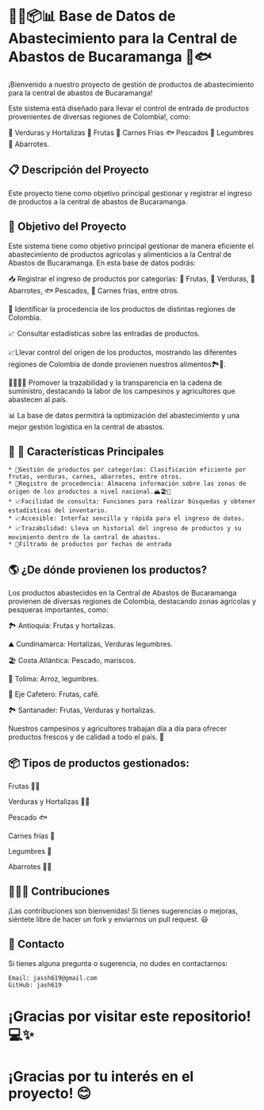 # 🥑🌽📦📊 Base de Datos de Abastecimiento para la Central de Abastos de Bucaramanga 🍅🐟


¡Bienvenido a nuestro proyecto de gestión de productos de abastecimiento para la central de abastos de Bucaramanga!

Este sistema está diseñado para llevar el control de entrada de productos provenientes de diversas regiones de Colombia!, como:

🥬 Verduras y Hortalizas 🍎 Frutas 🥩 Carnes Frías 🐟 Pescados 🌾 Legumbres 🍞 Abarrotes.

 
## 📋 Descripción del Proyecto

Este proyecto tiene como objetivo principal gestionar y registrar el ingreso de productos a la central de abastos de Bucaramanga.


## 🚜 Objetivo del Proyecto

Este sistema tiene como objetivo principal gestionar de manera eficiente el abastecimiento de productos agrícolas y alimenticios a la Central de Abastos de Bucaramanga. En esta base de datos podrás:

📥 Registrar el ingreso de productos por categorías: 🥑 Frutas, 🥕 Verduras, 🍞 Abarrotes, 🐟 Pescados, 🥩 Carnes frías, entre otros.

🚚 Identificar la procedencia de los productos de distintas regiones de Colombia.

📈 Consultar estadísticas sobre las entradas de productos.

📈Llevar control del origen de los productos, mostrando las diferentes regiones de Colombia de donde provienen nuestros alimentos🏞️🚚.

👩‍🌾👨‍🌾 Promover la trazabilidad y la transparencia en la cadena de suministro, destacando la labor de los campesinos y agricultores que abastecen al país.

📊 La base de datos permitirá la optimización del abastecimiento y una mejor gestión logística en la central de abastos.


## 🚀 🌱 Características Principales

	* 📝Gestión de productos por categorías: Clasificación eficiente por frutas, verduras, carnes, abarrotes, entre otros.
	* 📝Registro de procedencia: Almacena información sobre las zonas de origen de los productos a nivel nacional.🏔️🏖️🌾
	* 📈Facilidad de consulta: Funciones para realizar búsquedas y obtener estadísticas del inventario.
	* 📈Accesible: Interfaz sencilla y rápida para el ingreso de datos.
 	* 📈Trazabilidad: Lleva un historial del ingreso de productos y su movimiento dentro de la central de abastos.
	* 📅Filtrado de productos por fechas de entrada 
	
## 🌎 ¿De dónde provienen los productos?
Los productos abastecidos en la Central de Abastos de Bucaramanga provienen de diversas regiones de Colombia, destacando zonas agrícolas y pesqueras importantes, como:

🏞️ Antioquia: Frutas y hortalizas.

⛰️ Cundinamarca: Hortalizas, Verduras legumbres.

🏖️ Costa Atlántica: Pescado, mariscos.

🌾 Tolima: Arroz, legumbres.

🌱 Eje Cafetero: Frutas, café.

 🏞️ Santanader: Frutas, Verduras y hortalizas.

Nuestros campesinos y agricultores trabajan día a día para ofrecer productos frescos y de calidad a todo el país. 🙌

## 📦 Tipos de productos gestionados:

Frutas 🍏🍌

Verduras y Hortalizas 🥒🍆

Pescado 🐟

Carnes frías 🍖

Legumbres 🌾

Abarrotes 🥫🍞

## 👨‍💻🤝 Contribuciones

¡Las contribuciones son bienvenidas! Si tienes sugerencias o mejoras, siéntete libre de hacer un fork y enviarnos un pull request. 😃

## 📧 Contacto
Si tienes alguna pregunta o sugerencia, no dudes en contactarnos:

	Email: jassh619@gmail.com
	GitHub: jash619

# ¡Gracias por visitar este repositorio! 💻✨

# ¡Gracias por tu interés en el proyecto! 😊


